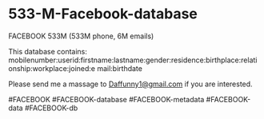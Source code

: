 # 533-M-Facebook-database

FACEBOOK 533M (533M phone, 6M emails)

This database contains:
mobilenumber:userid:firstname:lastname:gender:residence:birthplace:relationship:workplace:joined:e mail:birthdate

Please send me a massage to Daffunny1@gmail.com if you are interested.

#FACEBOOK #FACEBOOK-database #FACEBOOK-metadata #FACEBOOK-data #FACEBOOK-db
